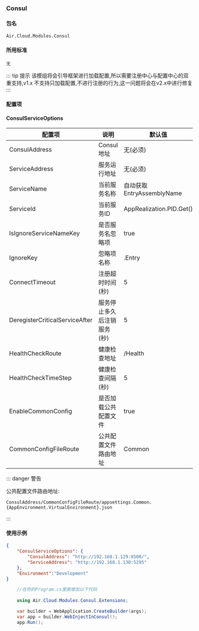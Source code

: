 ### Consul

#### 包名

    Air.Cloud.Modules.Consul

#### 所用标准

    无

::: tip 提示
该模组将会引导框架进行加载配置,所以需要注册中心与配置中心的双重支持,v1.x 不支持只加载配置,不进行注册的行为,这一问题将会在v2.x中进行修复
:::   

#### 配置项

#### ConsulServiceOptions

| 配置项    | 说明      | 默认值  |
| ----------- | ----------- | ----------- |
| ConsulAddress    | Consul地址      | 无(必须)  |
| ServiceAddress    | 服务运行地址      | 无(必须)  |
| ServiceName    | 当前服务名称      | 自动获取EntryAssemblyName  |
| ServiceId    | 当前服务ID      | AppRealization.PID.Get()  |
| IsIgnoreServiceNameKey    | 是否服务名忽略项      | true  |
| IgnoreKey    | 忽略项名称      | .Entry  |
| ConnectTimeout    | 注册超时时间 (秒)       | 5  |
| DeregisterCriticalServiceAfter    | 服务停止多久后注销服务 (秒)      | 5  |
| HealthCheckRoute    | 健康检查地址      | /Health  |
| HealthCheckTimeStep    | 健康检查间隔 (秒)      | 5  |
| EnableCommonConfig    | 是否加载公共配置文件      | true  |
| CommonConfigFileRoute    | 公共配置文件路由地址      | Common  |

::: danger 警告

公共配置文件路由地址: 
    
    ConsulAddress/CommonConfigFileRoute/appsettings.Common.{AppEnvironment.VirtualEnvironment}.json

:::

#### 使用示例

``` json
{
    "ConsulServiceOptions": {
        "ConsulAddress": "http://192.168.1.129:8500/",
        "ServiceAddress": "http://192.168.1.130:5295"
    },
    "Environment":"Development"
}

```
``` csharp
    //在你的Program.cs里面增加以下代码
 
    using Air.Cloud.Modules.Consul.Extensions;

    var builder = WebApplication.CreateBuilder(args);
    var app = builder.WebInjectInConsul();
    app.Run();

```
